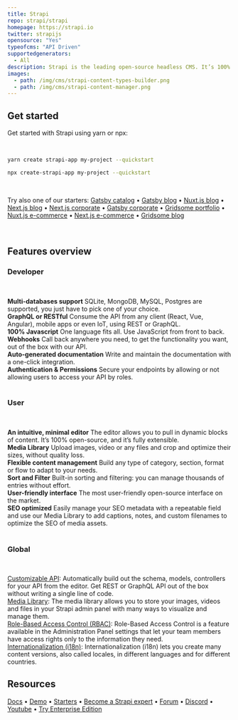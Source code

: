 ```yaml
---
title: Strapi
repo: strapi/strapi
homepage: https://strapi.io
twitter: strapijs
opensource: "Yes"
typeofcms: "API Driven"
supportedgenerators:
  - All
description: Strapi is the leading open-source headless CMS. It’s 100% Javascript, fully customizable and developer-first. It saves API development time through a beautiful admin panel anyone can use.
images:
  - path: /img/cms/strapi-content-types-builder.png
  - path: /img/cms/strapi-content-manager.png
---
```


## Get started

Get started with Strapi using yarn or npx:

<br />

```bash
yarn create strapi-app my-project --quickstart
```

```bash
npx create-strapi-app my-project --quickstart
```

<br />

Try also one of our starters: [Gatsby catalog](https://github.com/strapi/strapi-starter-gatsby-catalog) • [Gatsby blog](https://github.com/strapi/strapi-starter-gatsby-blog) • [Nuxt.js blog](https://github.com/strapi/strapi-starter-nuxt-blog) • [Next.js blog](https://github.com/strapi/strapi-starter-next-blog) • [Next.js corporate](https://github.com/strapi/strapi-starter-next-corporate) • [Gatsby corporate](https://github.com/strapi/strapi-starter-gatsby-corporate) • [Gridsome portfolio](https://github.com/strapi/strapi-starter-gridsome-portfolio) • [Nuxt.js e-commerce](https://github.com/strapi/strapi-starter-nuxt-e-commerce) • [Next.js e-commerce](https://github.com/strapi/strapi-starter-next-ecommerce) • [Gridsome blog](https://github.com/strapi/strapi-starter-gridsome-blog)

<br />

## Features overview

### Developer

<br />

**Multi-databases support** SQLite, MongoDB, MySQL, Postgres are supported, you just have to pick one of your choice.<br />
**GraphQL or RESTful** Consume the API from any client (React, Vue, Angular), mobile apps or even IoT, using REST or GraphQL.<br />
**100% Javascript** One language fits all. Use JavaScript from front to back.<br />
**Webhooks** Call back anywhere you need, to get the functionality you want, out of the box with our API.<br />
**Auto-generated documentation** Write and maintain the documentation with a one-click integration.<br />
**Authentication & Permissions** Secure your endpoints by allowing or not allowing users to access your API by roles.<br /><br />

### User

<br />

**An intuitive, minimal editor** The editor allows you to pull in dynamic blocks of content. It’s 100% open-source, and it’s fully extensible.<br />
**Media Library** Upload images, video or any files and crop and optimize their sizes, without quality loss.<br />
**Flexible content management** Build any type of category, section, format or flow to adapt to your needs. <br />
**Sort and Filter** Built-in sorting and filtering: you can manage thousands of entries without effort.<br />
**User-friendly interface** The most user-friendly open-source interface on the market.<br />
**SEO optimized** Easily manage your SEO metadata with a repeatable field and use our Media Library to add captions, notes, and custom filenames to optimize the SEO of media assets.<br /><br />

### Global

<br />

[Customizable API](https://strapi.io/features/customizable-api): Automatically build out the schema, models, controllers for your API from the editor. Get REST or GraphQL API out of the box without writing a single line of code.<br />
[Media Library](https://strapi.io/features/media-library): The media library allows you to store your images, videos and files in your Strapi admin panel with many ways to visualize and manage them.<br />
[Role-Based Access Control (RBAC)](https://strapi.io/features/custom-roles-and-permissions): Role-Based Access Control is a feature available in the Administration Panel settings that let your team members have access rights only to the information they need.<br />
[Internationalization (i18n)](https://strapi.io/features/internationalization): Internationalization (i18n) lets you create many content versions, also called locales, in different languages and for different countries.<br />


## Resources

 [Docs](https://strapi.io/documentation) • [Demo](https://strapi.io/demo) • [Starters](https://strapi.io/starters) • [Become a Strapi expert](https://academy.strapi.io/) • [Forum](https://forum.strapi.io/) • [Discord](https://discord.strapi.io) • [Youtube](https://www.youtube.com/c/Strapi/featured) • [Try Enterprise Edition](https://strapi.io/enterprise)
